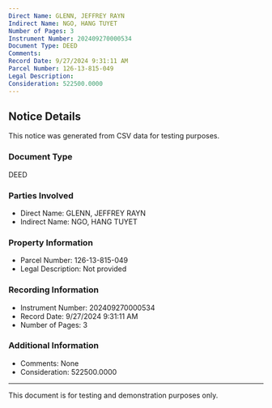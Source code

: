 ```yaml
---
Direct Name: GLENN, JEFFREY RAYN
Indirect Name: NGO, HANG TUYET
Number of Pages: 3
Instrument Number: 202409270000534
Document Type: DEED
Comments: 
Record Date: 9/27/2024 9:31:11 AM
Parcel Number: 126-13-815-049
Legal Description: 
Consideration: 522500.0000
---
```


## Notice Details

This notice was generated from CSV data for testing purposes.

### Document Type
DEED

### Parties Involved
- Direct Name: GLENN, JEFFREY RAYN
- Indirect Name: NGO, HANG TUYET

### Property Information
- Parcel Number: 126-13-815-049
- Legal Description: Not provided

### Recording Information
- Instrument Number: 202409270000534
- Record Date: 9/27/2024 9:31:11 AM
- Number of Pages: 3

### Additional Information
- Comments: None
- Consideration: 522500.0000

---

This document is for testing and demonstration purposes only.

